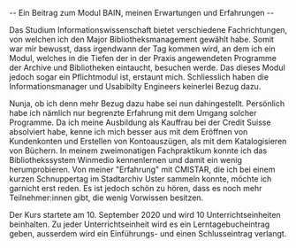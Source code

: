 -- Ein Beitrag zum Modul BAIN, meinen Erwartungen und Erfahrungen --

Das Studium Informationswissenschaft bietet verschiedene Fachrichtungen, von welchen ich den Major Bibliotheksmanagement gewählt habe. Somit war mir bewusst, dass irgendwann der Tag kommen wird, an dem ich ein Modul, welches in die Tiefen der in der Praxis angewendeten Programme der Archive und Bibliotheken eintaucht, besuchen werde. Das dieses Modul jedoch sogar ein Pflichtmodul ist, erstaunt mich. Schliesslich haben die Informationsmanager und Usabibilty Engineers keinerlei Bezug dazu. 

Nunja, ob ich denn mehr Bezug dazu habe sei nun dahingestellt. Persönlich habe ich nämlich nur begrenzte Erfahrung mit dem Umgang solcher Programme. Da ich meine Ausbildung als Kauffrau bei der Credit Suisse absolviert habe, kenne ich mich besser aus mit dem Eröffnen von Kundenkonten und Erstellen von Kontoauszügen, als mit dem Katalogisieren von Büchern. In meinem zweimonatigen Fachpraktikum konnte ich das Bibliothekssystem Winmedio kennenlernen und damit ein wenig herumprobieren. Von meiner "Erfahrung" mit CMISTAR, die ich bei einem kurzen Schnuppertag im Stadtarchiv Uster sammeln konnte, möchte ich garnicht erst reden. Es ist jedoch schön zu hören, dass es noch mehr Teilnehmer:innen gibt, die wenig Vorwissen besitzen. 

Der Kurs startete am 10. September 2020 und wird 10 Unterrichtseinheiten beinhalten. Zu jeder Unterrichtseinheit wird es ein Lerntagebucheintrag geben, ausserdem wird ein Einführungs- und einen Schlusseintrag verlangt. 
